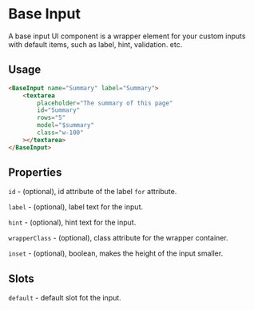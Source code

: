 # Base Input

A base input UI component is a wrapper element for your custom inputs with default items, such as label, hint, validation. etc.

## Usage

<div>
    <FormsExample example="base-input" />
</div>

```html
<BaseInput name="Summary" label="Summary">
    <textarea 
        placeholder="The summary of this page" 
        id="Summary" 
        rows="5" 
        model="$summary"
        class="w-100"
    ></textarea>
</BaseInput>
```

## Properties

`id` - (optional), id attribute of the label `for` attribute.

`label` - (optional), label text for the input.

`hint` - (optional), hint text for the input.

`wrapperClass` - (optional), class attribute for the wrapper container.

`inset` - (optional), boolean, makes the height of the input smaller.

## Slots

`default` - default slot fot the input.
